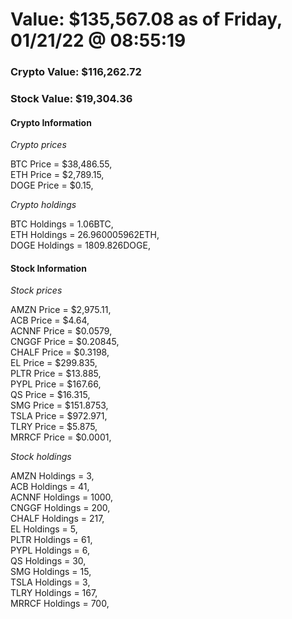 # Value: $135,567.08 as of Friday, 01/21/22 @ 08:55:19 

### Crypto Value: $116,262.72

### Stock Value: $19,304.36

#### Crypto Information 
*Crypto prices* 

BTC Price = $38,486.55,  
ETH Price = $2,789.15,  
DOGE Price = $0.15,  


*Crypto holdings* 

BTC Holdings = 1.06BTC,  
ETH Holdings = 26.960005962ETH,  
DOGE Holdings = 1809.826DOGE,  


#### Stock Information 

*Stock prices* 

AMZN Price = $2,975.11,  
ACB Price = $4.64,  
ACNNF Price = $0.0579,  
CNGGF Price = $0.20845,  
CHALF Price = $0.3198,  
EL Price = $299.835,  
PLTR Price = $13.885,  
PYPL Price = $167.66,  
QS Price = $16.315,  
SMG Price = $151.8753,  
TSLA Price = $972.971,  
TLRY Price = $5.875,  
MRRCF Price = $0.0001,  


*Stock holdings* 

AMZN Holdings = 3,  
ACB Holdings = 41,  
ACNNF Holdings = 1000,  
CNGGF Holdings = 200,  
CHALF Holdings = 217,  
EL Holdings = 5,  
PLTR Holdings = 61,  
PYPL Holdings = 6,  
QS Holdings = 30,  
SMG Holdings = 15,  
TSLA Holdings = 3,  
TLRY Holdings = 167,  
MRRCF Holdings = 700,  


